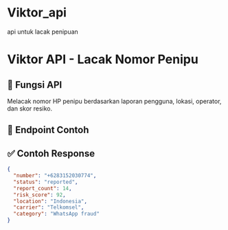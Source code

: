 # Viktor_api
api untuk lacak penipuan 
# Viktor API - Lacak Nomor Penipu

## 📱 Fungsi API
Melacak nomor HP penipu berdasarkan laporan pengguna, lokasi, operator, dan skor resiko.

## 🔗 Endpoint Contoh
## ✅ Contoh Response
```json
{
  "number": "+6283152030774",
  "status": "reported",
  "report_count": 14,
  "risk_score": 92,
  "location": "Indonesia",
  "carrier": "Telkomsel",
  "category": "WhatsApp fraud"
}
